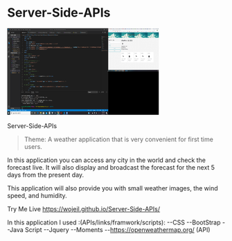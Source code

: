 # Server-Side-APIs
<img src="Assets\2020-03-22 (2).png" alt= "code and site" width="350" height="200">


Server-Side-APIs

> Theme: A weather application that is very convenient for first time users.

In this application you can access any city in the world 
and check the forecast live. It will also display and broadcast the forecast for the next 5 days from the present day.

This application will also provide you with small weather images, the wind speed, and humidity.


Try Me Live
<a href="https://wojeil.github.io/Server-Side-APIs/">https://wojeil.github.io/Server-Side-APIs/</a>


In this application I used :(APIs/links/framwork/scripts):
--CSS
--BootStrap
--Java Script
--Jquery
--Moments 
--https://openweathermap.org/ (API)

